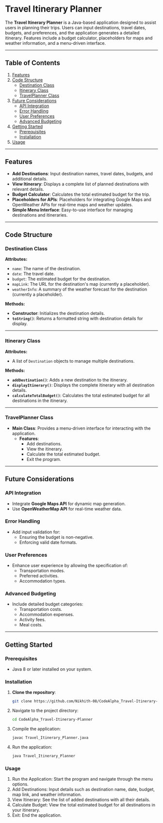 # Travel Itinerary Planner

The **Travel Itinerary Planner** is a Java-based application designed to assist users in planning their trips. Users can input destinations, travel dates, budgets, and preferences, and the application generates a detailed itinerary. Features include a budget calculator, placeholders for maps and weather information, and a menu-driven interface.

---

## Table of Contents

1. [Features](#features)
2. [Code Structure](#code-structure)
   - [Destination Class](#destination-class)
   - [Itinerary Class](#itinerary-class)
   - [TravelPlanner Class](#travelplanner-class)
3. [Future Considerations](#future-considerations)
   - [API Integration](#api-integration)
   - [Error Handling](#error-handling)
   - [User Preferences](#user-preferences)
   - [Advanced Budgeting](#advanced-budgeting)
4. [Getting Started](#getting-started)
   - [Prerequisites](#prerequisites)
   - [Installation](#installation)
5. [Usage](#usage)


---

## Features

- **Add Destinations**: Input destination names, travel dates, budgets, and additional details.
- **View Itinerary**: Displays a complete list of planned destinations with relevant details.
- **Budget Calculator**: Calculates the total estimated budget for the trip.
- **Placeholders for APIs**: Placeholders for integrating Google Maps and OpenWeather APIs for real-time maps and weather updates.
- **Simple Menu Interface**: Easy-to-use interface for managing destinations and itineraries.

---

## Code Structure

### Destination Class

**Attributes:**
- `name`: The name of the destination.
- `date`: The travel date.
- `budget`: The estimated budget for the destination.
- `mapLink`: The URL for the destination's map (currently a placeholder).
- `weatherInfo`: A summary of the weather forecast for the destination (currently a placeholder).

**Methods:**
- **Constructor**: Initializes the destination details.
- **`toString()`**: Returns a formatted string with destination details for display.

---

### Itinerary Class

**Attributes:**
- A list of `Destination` objects to manage multiple destinations.

**Methods:**
- **`addDestination()`**: Adds a new destination to the itinerary.
- **`displayItinerary()`**: Displays the complete itinerary with all destination details.
- **`calculateTotalBudget()`**: Calculates the total estimated budget for all destinations in the itinerary.

---

### TravelPlanner Class

- **Main Class**: Provides a menu-driven interface for interacting with the application.
  - **Features**:
    - Add destinations.
    - View the itinerary.
    - Calculate the total estimated budget.
    - Exit the program.

---

## Future Considerations

### API Integration
- Integrate **Google Maps API** for dynamic map generation.
- Use **OpenWeatherMap API** for real-time weather data.

### Error Handling
- Add input validation for:
  - Ensuring the budget is non-negative.
  - Enforcing valid date formats.

### User Preferences
- Enhance user experience by allowing the specification of:
  - Transportation modes.
  - Preferred activities.
  - Accommodation types.

### Advanced Budgeting
- Include detailed budget categories:
  - Transportation costs.
  - Accommodation expenses.
  - Activity fees.
  - Meal costs.

---

## Getting Started

### Prerequisites
- Java 8 or later installed on your system.

### Installation

1. **Clone the repository**:
   ```bash
   git clone https://github.com/Nikhith-08/CodeAlpha_Travel-Itinerary-Planner.git
2. Navigate to the project directory:
   ```bash
   cd CodeAlpha_Travel-Itinerary-Planner
3. Compile the application:
   ```bash
   javac Travel_Itinerary_Planner.java
4. Run the application:
   ```bash
   java Travel_Itinerary_Planner

### Usage
1. Run the Application: Start the program and navigate through the menu options.
2. Add Destinations: Input details such as destination name, date, budget, map link, and weather information.
3. View Itinerary: See the list of added destinations with all their details.
4. Calculate Budget: View the total estimated budget for all destinations in your itinerary.
5. Exit: End the application.


